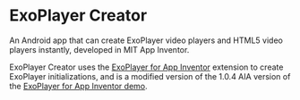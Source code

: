 # ExoPlayer Creator
An Android app that can create ExoPlayer video players and HTML5 video players instantly, developed in MIT App Inventor.

ExoPlayer Creator uses the [ExoPlayer for App Inventor](https://github.com/zainulhassan815/exoplayer-appinventor) extension to create ExoPlayer initializations, and is a modified version of the 1.0.4 AIA version of the [ExoPlayer for App Inventor demo](https://github.com/zainulhassan815/exoplayer-appinventor/blob/v2.0/aia/exoplayer_v1.0.4.aia).
